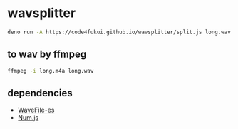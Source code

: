 # wavsplitter

```sh
deno run -A https://code4fukui.github.io/wavsplitter/split.js long.wav
```

## to wav by ffmpeg

```sh
ffmpeg -i long.m4a long.wav
```

## dependencies

- [WaveFile-es](https://github.com/code4fukui/wavefile-es/)
- [Num.js](https://github.com/code4fukui/Num/)
